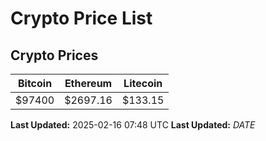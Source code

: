 # Crypto Price List

## Crypto Prices
| Bitcoin | Ethereum | Litecoin |
| ------- | -------- | -------- |
| $97400 | $2697.16 | $133.15 |
**Last Updated:** 2025-02-16 07:48 UTC
**Last Updated:** $DATE$
